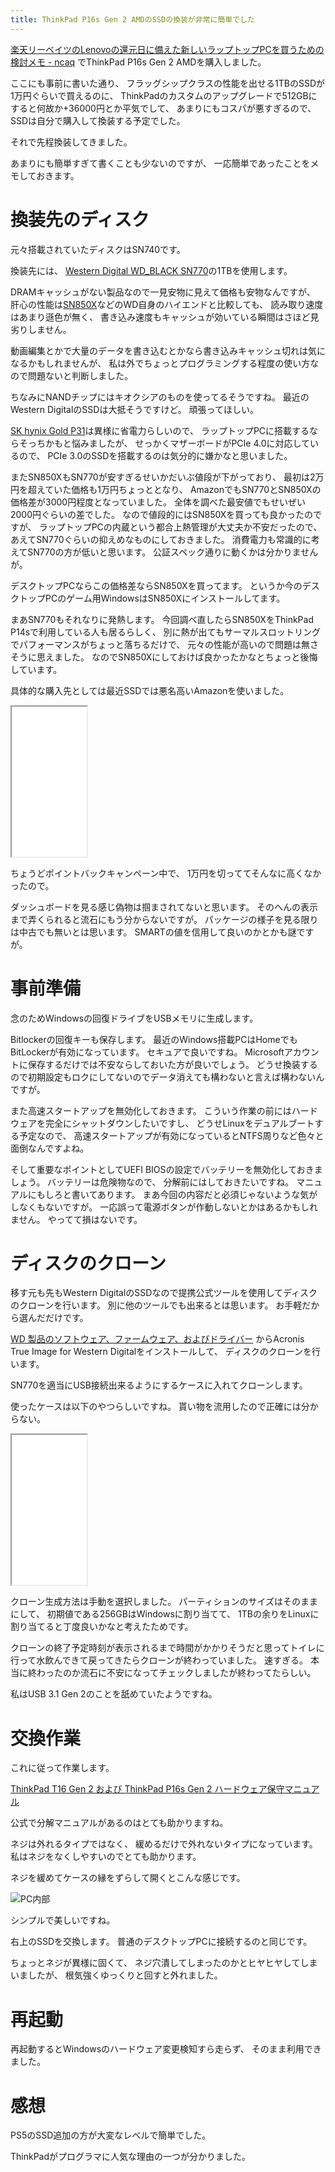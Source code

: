 ```yaml
---
title: ThinkPad P16s Gen 2 AMDのSSDの換装が非常に簡単でした
---
```


[楽天リーベイツのLenovoの還元日に備えた新しいラップトップPCを買うための検討メモ - ncaq](https://www.ncaq.net/2023/09/05/20/16/25/)
でThinkPad P16s Gen 2 AMDを購入しました。

ここにも事前に書いた通り、
フラッグシップクラスの性能を出せる1TBのSSDが1万円ぐらいで買えるのに、
ThinkPadのカスタムのアップグレードで512GBにすると何故か+36000円とか平気でして、
あまりにもコスパが悪すぎるので、
SSDは自分で購入して換装する予定でした。

それで先程換装してきました。

あまりにも簡単すぎて書くことも少ないのですが、
一応簡単であったことをメモしておきます。

# 換装先のディスク

元々搭載されていたディスクはSN740です。

換装先には、
[Western Digital WD_BLACK SN770](https://www.westerndigital.com/ja-jp/products/internal-drives/wd-black-sn770-nvme-ssd)の1TBを使用します。

DRAMキャッシュがない製品なので一見安物に見えて価格も安物なんですが、
肝心の性能は[SN850X](https://www.westerndigital.com/ja-jp/products/internal-drives/wd-black-sn850x-nvme-ssd)などのWD自身のハイエンドと比較しても、
読み取り速度はあまり遜色が無く、
書き込み速度もキャッシュが効いている瞬間はさほど見劣りしません。

動画編集とかで大量のデータを書き込むとかなら書き込みキャッシュ切れは気になるかもしれませんが、
私は外でちょっとプログラミングする程度の使い方なので問題ないと判断しました。

ちなみにNANDチップにはキオクシアのものを使ってるそうですね。
最近のWestern DigitalのSSDは大抵そうですけど。
頑張ってほしい。

[SK hynix Gold P31](https://ssd.skhynix.com/jp/gold_p31/)は異様に省電力らしいので、
ラップトップPCに搭載するならそっちかもと悩みましたが、
せっかくマザーボードがPCIe 4.0に対応しているので、
PCIe 3.0のSSDを搭載するのは気分的に嫌かなと思いました。

またSN850XもSN770が安すぎるせいかだいぶ値段が下がっており、
最初は2万円を超えていた価格も1万円ちょっととなり、
AmazonでもSN770とSN850Xの価格差が3000円程度となっていました。
全体を調べた最安値でもせいぜい2000円ぐらいの差でした。
なので値段的にはSN850Xを買っても良かったのですが、
ラップトップPCの内蔵という都合上熱管理が大丈夫か不安だったので、
あえてSN770ぐらいの抑えめなものにしておきました。
消費電力も常識的に考えてSN770の方が低いと思います。
公証スペック通りに動くかは分かりませんが。

デスクトップPCならこの価格差ならSN850Xを買ってます。
というか今のデスクトップPCのゲーム用WindowsはSN850Xにインストールしてます。

まあSN770もそれなりに発熱します。
今回調べ直したらSN850XをThinkPad P14sで利用している人も居るらしく、
別に熱が出てもサーマルスロットリングでパフォーマンスがちょっと落ちるだけで、
元々の性能が高いので問題は無さそうに思えました。
なのでSN850Xにしておけば良かったかなとちょっと後悔しています。

具体的な購入先としては最近SSDでは悪名高いAmazonを使いました。

<iframe sandbox="allow-popups allow-scripts allow-modals allow-forms allow-same-origin" style="width:120px;height:240px;" src="//rcm-fe.amazon-adsystem.com/e/cm?lt1=_blank&bc1=000000&IS2=1&bg1=FFFFFF&fc1=000000&lc1=0000FF&t=ncaq01-22&language=ja_JP&o=9&p=8&l=as4&m=amazon&f=ifr&ref=as_ss_li_til&asins=B09V7P3H4M&linkId=50fe7331221fd4da92bbe568182511b6"></iframe>

ちょうどポイントバックキャンペーン中で、
1万円を切っててそんなに高くなかったので。

ダッシュボードを見る感じ偽物は掴まされてないと思います。
そのへんの表示まで弄くられると流石にもう分からないですが。
パッケージの様子を見る限りは中古でも無いとは思います。
SMARTの値を信用して良いのかとかも謎ですが。

# 事前準備

念のためWindowsの回復ドライブをUSBメモリに生成します。

Bitlockerの回復キーも保存します。
最近のWindows搭載PCはHomeでもBitLockerが有効になっています。
セキュアで良いですね。
Microsoftアカウントに保存するだけでは不安ならしておいた方が良いでしょう。
どうせ換装するので初期設定もロクにしてないのでデータ消えても構わないと言えば構わないんですが。

また高速スタートアップを無効化しておきます。
こういう作業の前にはハードウェアを完全にシャットダウンしたいですし、
どうせLinuxをデュアルブートする予定なので、
高速スタートアップが有効になっているとNTFS周りなど色々と面倒なんですよね。

そして重要なポイントとしてUEFI BIOSの設定でバッテリーを無効化しておきましょう。
バッテリーは危険物なので、
分解前にはしておきたいですね。
マニュアルにもしろと書いてあります。
まあ今回の内容だと必須じゃないような気がしなくもないですが。
一応誤って電源ボタンが作動しないとかはあるかもしれません。
やってて損はないです。

# ディスクのクローン

移す元も先もWestern DigitalのSSDなので提携公式ツールを使用してディスクのクローンを行います。
別に他のツールでも出来るとは思います。
お手軽だから選んだだけです。

[WD 製品のソフトウェア、ファームウェア、およびドライバー](https://support-jp.wd.com/app/answers/detailweb/a_id/7225)
からAcronis True Image for Western Digitalをインストールして、
ディスクのクローンを行います。

SN770を適当にUSB接続出来るようにするケースに入れてクローンします。

使ったケースは以下のやつらしいですね。
貰い物を流用したので正確には分からない。

<iframe sandbox="allow-popups allow-scripts allow-modals allow-forms allow-same-origin" style="width:120px;height:240px;" src="//rcm-fe.amazon-adsystem.com/e/cm?lt1=_blank&bc1=000000&IS2=1&bg1=FFFFFF&fc1=000000&lc1=0000FF&t=ncaq01-22&language=ja_JP&o=9&p=8&l=as4&m=amazon&f=ifr&ref=as_ss_li_til&asins=B08GC326LL&linkId=e29246e50a5468df787d5882fd0a28d9"></iframe>

クローン生成方法は手動を選択しました。
パーティションのサイズはそのままにして、
初期値である256GBはWindowsに割り当てて、
1TBの余りをLinuxに割り当てると丁度良いかなと考えたためです。

クローンの終了予定時刻が表示されるまで時間がかかりそうだと思ってトイレに行って水飲んできて戻ってきたらクローンが終わっていました。
速すぎる。
本当に終わったのか流石に不安になってチェックしましたが終わってたらしい。

私はUSB 3.1 Gen 2のことを舐めていたようですね。

# 交換作業

これに従って作業します。

[ThinkPad T16 Gen 2 および ThinkPad P16s Gen 2 ハードウェア保守マニュアル](https://download.lenovo.com/pccbbs/mobiles_pdf/t16_gen_2_p16s_gen_2_hmm_ja.pdf)

公式で分解マニュアルがあるのはとても助かりますね。

ネジは外れるタイプではなく、
緩めるだけで外れないタイプになっています。
私はネジをなくしやすいのでとても助かります。

ネジを緩めてケースの縁をずらして開くとこんな感じです。

![PC内部](/asset/2023-09-24-thinkpad-internal.webp)

シンプルで美しいですね。

右上のSSDを交換します。
普通のデスクトップPCに接続するのと同じです。

ちょっとネジが異様に固くて、
ネジ穴潰してしまったのかとヒヤヒヤしてしまいましたが、
根気強くゆっくりと回すと外れました。

# 再起動

再起動するとWindowsのハードウェア変更検知すら走らず、
そのまま利用できました。

# 感想

PS5のSSD追加の方が大変なレベルで簡単でした。

ThinkPadがプログラマに人気な理由の一つが分かりました。

